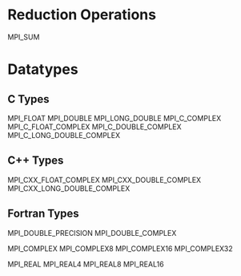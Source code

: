# Reduction Operations

MPI_SUM

# Datatypes

## C Types

MPI_FLOAT
MPI_DOUBLE
MPI_LONG_DOUBLE
MPI_C_COMPLEX
MPI_C_FLOAT_COMPLEX
MPI_C_DOUBLE_COMPLEX
MPI_C_LONG_DOUBLE_COMPLEX

## C++ Types

MPI_CXX_FLOAT_COMPLEX
MPI_CXX_DOUBLE_COMPLEX
MPI_CXX_LONG_DOUBLE_COMPLEX

## Fortran Types

MPI_DOUBLE_PRECISION
MPI_DOUBLE_COMPLEX

MPI_COMPLEX
MPI_COMPLEX8
MPI_COMPLEX16
MPI_COMPLEX32

MPI_REAL
MPI_REAL4
MPI_REAL8
MPI_REAL16
